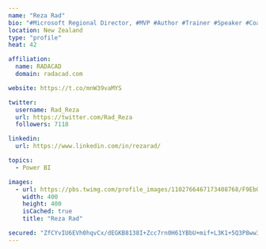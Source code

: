 ```yaml
---
name: "Reza Rad"
bio: "#Microsoft Regional Director, #MVP #Author #Trainer #Speaker #Coach #Consultant #PowerBI "
location: New Zealand
type: "profile"
heat: 42

affiliation:
  name: RADACAD
  domain: radacad.com

website: https://t.co/mnW39vaMYS

twitter:
  username: Rad_Reza
  url: https://twitter.com/Rad_Reza
  followers: 7118

linkedin:
  url: https://www.linkedin.com/in/rezarad/

topics:
  - Power BI

images:
  - url: https://pbs.twimg.com/profile_images/1102766467173408768/F9EbQENa_400x400.png
    width: 400
    height: 400
    isCached: true
    title: "Reza Rad"

secured: "ZfCYvIU6EVh0hqvCx/dEGKB8138I+Zcc7rn0H61YBbU+mif+L3K1+5Q3P8ww3ghpDPpk3N150FvF06qRfEDNIlBapHIVWC4A9yXfaCS57GtK8ch3pCWCYLXYb7scLh682TjevZxtIi4+GgYWPKGSShlAFmno+jooIb1scuB+Ezicvwsk7qW6LKb0OVMh307DX9YwF3ST9QDHLuXNpgrPSwN2SQR3K8GJwDWw9JaeYTfvw14is29YvBdYVvrsCQCQwM5s+POmTvAeJB02+pdJpVCA8yznlhq6whpF/Cju7rVwVdDyuWh1tS5FgHSH4THIsk2bpnNIjfbuICFNvL0bC/fOtW4JDCPTxGUh7QVTQmMDSJwTdEfZBFo08w71w7Hdp147YOa3bN4TpxR3Wa8zfKEF+Ua3KEY0gRSlmxFHYPM=;n+dGW+b7GMlybjN9V0h7dQ=="
---
```


